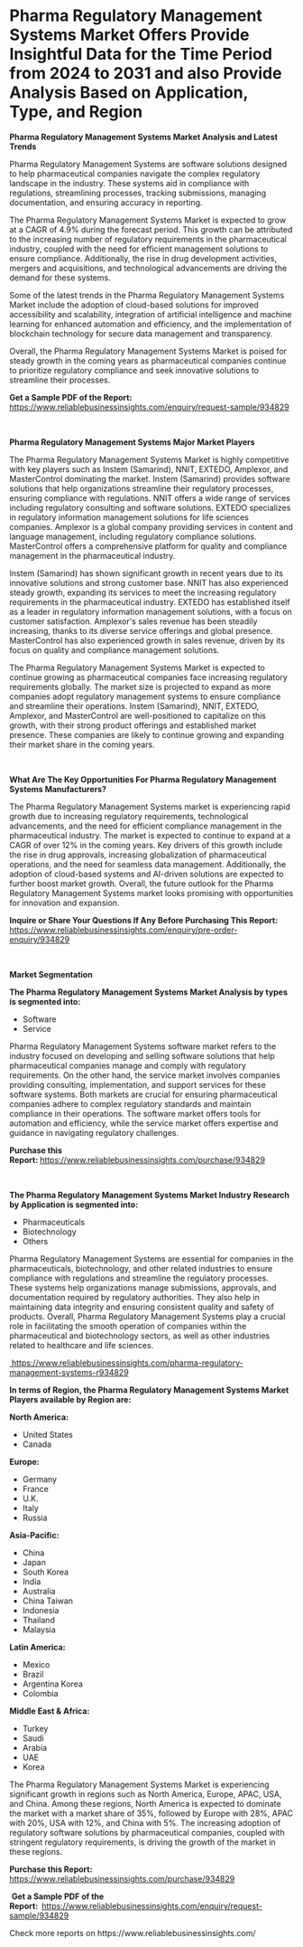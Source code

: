 <p><h1>Pharma Regulatory Management Systems Market Offers Provide Insightful Data for the Time Period from 2024 to 2031 and also Provide Analysis Based on Application, Type, and Region</h1></p><p><strong>Pharma Regulatory Management Systems Market Analysis and Latest Trends</strong></p>
<p><p>Pharma Regulatory Management Systems are software solutions designed to help pharmaceutical companies navigate the complex regulatory landscape in the industry. These systems aid in compliance with regulations, streamlining processes, tracking submissions, managing documentation, and ensuring accuracy in reporting.</p><p>The Pharma Regulatory Management Systems Market is expected to grow at a CAGR of 4.9% during the forecast period. This growth can be attributed to the increasing number of regulatory requirements in the pharmaceutical industry, coupled with the need for efficient management solutions to ensure compliance. Additionally, the rise in drug development activities, mergers and acquisitions, and technological advancements are driving the demand for these systems.</p><p>Some of the latest trends in the Pharma Regulatory Management Systems Market include the adoption of cloud-based solutions for improved accessibility and scalability, integration of artificial intelligence and machine learning for enhanced automation and efficiency, and the implementation of blockchain technology for secure data management and transparency.</p><p>Overall, the Pharma Regulatory Management Systems Market is poised for steady growth in the coming years as pharmaceutical companies continue to prioritize regulatory compliance and seek innovative solutions to streamline their processes.</p></p>
<p><strong>Get a Sample PDF of the Report:&nbsp;</strong> <a href="https://www.reliablebusinessinsights.com/enquiry/request-sample/934829">https://www.reliablebusinessinsights.com/enquiry/request-sample/934829</a></p>
<p>&nbsp;</p>
<p><strong>Pharma Regulatory Management Systems Major Market Players</strong></p>
<p><p>The Pharma Regulatory Management Systems Market is highly competitive with key players such as Instem (Samarind), NNIT, EXTEDO, Amplexor, and MasterControl dominating the market. Instem (Samarind) provides software solutions that help organizations streamline their regulatory processes, ensuring compliance with regulations. NNIT offers a wide range of services including regulatory consulting and software solutions. EXTEDO specializes in regulatory information management solutions for life sciences companies. Amplexor is a global company providing services in content and language management, including regulatory compliance solutions. MasterControl offers a comprehensive platform for quality and compliance management in the pharmaceutical industry.</p><p>Instem (Samarind) has shown significant growth in recent years due to its innovative solutions and strong customer base. NNIT has also experienced steady growth, expanding its services to meet the increasing regulatory requirements in the pharmaceutical industry. EXTEDO has established itself as a leader in regulatory information management solutions, with a focus on customer satisfaction. Amplexor's sales revenue has been steadily increasing, thanks to its diverse service offerings and global presence. MasterControl has also experienced growth in sales revenue, driven by its focus on quality and compliance management solutions.</p><p>The Pharma Regulatory Management Systems Market is expected to continue growing as pharmaceutical companies face increasing regulatory requirements globally. The market size is projected to expand as more companies adopt regulatory management systems to ensure compliance and streamline their operations. Instem (Samarind), NNIT, EXTEDO, Amplexor, and MasterControl are well-positioned to capitalize on this growth, with their strong product offerings and established market presence. These companies are likely to continue growing and expanding their market share in the coming years.</p></p>
<p>&nbsp;</p>
<p><strong>What Are The Key Opportunities For Pharma Regulatory Management Systems Manufacturers?</strong></p>
<p><p>The Pharma Regulatory Management Systems market is experiencing rapid growth due to increasing regulatory requirements, technological advancements, and the need for efficient compliance management in the pharmaceutical industry. The market is expected to continue to expand at a CAGR of over 12% in the coming years. Key drivers of this growth include the rise in drug approvals, increasing globalization of pharmaceutical operations, and the need for seamless data management. Additionally, the adoption of cloud-based systems and AI-driven solutions are expected to further boost market growth. Overall, the future outlook for the Pharma Regulatory Management Systems market looks promising with opportunities for innovation and expansion.</p></p>
<p><strong>Inquire or Share Your Questions If Any Before Purchasing This Report:</strong> <a href="https://www.reliablebusinessinsights.com/enquiry/pre-order-enquiry/934829">https://www.reliablebusinessinsights.com/enquiry/pre-order-enquiry/934829</a></p>
<p>&nbsp;</p>
<p><strong>Market Segmentation</strong></p>
<p><strong>The Pharma Regulatory Management Systems Market Analysis by types is segmented into:</strong></p>
<p><ul><li>Software</li><li>Service</li></ul></p>
<p><p>Pharma Regulatory Management Systems software market refers to the industry focused on developing and selling software solutions that help pharmaceutical companies manage and comply with regulatory requirements. On the other hand, the service market involves companies providing consulting, implementation, and support services for these software systems. Both markets are crucial for ensuring pharmaceutical companies adhere to complex regulatory standards and maintain compliance in their operations. The software market offers tools for automation and efficiency, while the service market offers expertise and guidance in navigating regulatory challenges.</p></p>
<p><strong>Purchase this Report:&nbsp;</strong><a href="https://www.reliablebusinessinsights.com/purchase/934829">https://www.reliablebusinessinsights.com/purchase/934829</a></p>
<p>&nbsp;</p>
<p><strong>The Pharma Regulatory Management Systems Market Industry Research by Application is segmented into:</strong></p>
<p><ul><li>Pharmaceuticals</li><li>Biotechnology</li><li>Others</li></ul></p>
<p><p>Pharma Regulatory Management Systems are essential for companies in the pharmaceuticals, biotechnology, and other related industries to ensure compliance with regulations and streamline the regulatory processes. These systems help organizations manage submissions, approvals, and documentation required by regulatory authorities. They also help in maintaining data integrity and ensuring consistent quality and safety of products. Overall, Pharma Regulatory Management Systems play a crucial role in facilitating the smooth operation of companies within the pharmaceutical and biotechnology sectors, as well as other industries related to healthcare and life sciences.</p></p>
<p><a href="https://www.reliablebusinessinsights.com/pharma-regulatory-management-systems-r934829">&nbsp;https://www.reliablebusinessinsights.com/pharma-regulatory-management-systems-r934829</a></p>
<p><strong>In terms of Region, the Pharma Regulatory Management Systems Market Players available by Region are:</strong></p>
<p>
    <p> <strong> North America: </strong>
        <ul>
            <li>United States</li>
            <li>Canada</li>
        </ul>
        </p> 
    <p> <strong> Europe: </strong>
        <ul>
            <li>Germany</li>
            <li>France</li>
            <li>U.K.</li>
            <li>Italy</li>
            <li>Russia</li>
        </ul>
        </p> 
    <p> <strong> Asia-Pacific: </strong>
        <ul>
            <li>China</li>
            <li>Japan</li>
            <li>South Korea</li>
            <li>India</li>
            <li>Australia</li>
            <li>China Taiwan</li>
            <li>Indonesia</li>
            <li>Thailand</li>
            <li>Malaysia</li>
        </ul>
        </p> 
    <p> <strong> Latin America: </strong>
        <ul>
            <li>Mexico</li>
            <li>Brazil</li>
            <li>Argentina Korea</li>
            <li>Colombia</li>
        </ul>
        </p> 
    <p> <strong> Middle East & Africa: </strong>
        <ul>
            <li>Turkey</li>
            <li>Saudi</li>
            <li>Arabia</li>
            <li>UAE</li>
            <li>Korea</li>
        </ul>
    </p>
    </p>
<p><p>The Pharma Regulatory Management Systems Market is experiencing significant growth in regions such as North America, Europe, APAC, USA, and China. Among these regions, North America is expected to dominate the market with a market share of 35%, followed by Europe with 28%, APAC with 20%, USA with 12%, and China with 5%. The increasing adoption of regulatory software solutions by pharmaceutical companies, coupled with stringent regulatory requirements, is driving the growth of the market in these regions.</p></p>
<p><strong>Purchase this Report: </strong><a href="https://www.reliablebusinessinsights.com/purchase/934829">https://www.reliablebusinessinsights.com/purchase/934829</a></p>
<p>&nbsp;<strong>Get a Sample PDF of the Report:&nbsp;&nbsp;</strong><a href="https://www.reliablebusinessinsights.com/enquiry/request-sample/934829">https://www.reliablebusinessinsights.com/enquiry/request-sample/934829</a></p>
<p><strong></strong></p>
<p>Check more reports on https://www.reliablebusinessinsights.com/</p>